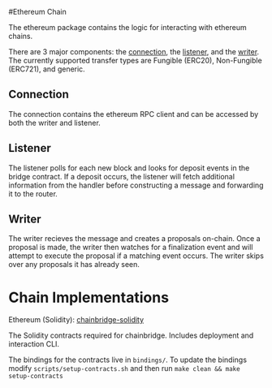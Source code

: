 #Ethereum Chain

The ethereum package contains the logic for interacting with ethereum chains.

There are 3 major components: the [connection](https://github.com/ChainSafe/ChainBridge/blob/master/connections/ethereum/connection.go), the [listener](https://github.com/ChainSafe/ChainBridge/blob/master/chains/ethereum/listener.go), and the [writer](https://github.com/ChainSafe/ChainBridge/blob/master/chains/ethereum/writer.go).
The currently supported transfer types are Fungible (ERC20), Non-Fungible (ERC721), and generic.

## Connection

The connection contains the ethereum RPC client and can be accessed by both the writer and listener.

## Listener

The listener polls for each new block and looks for deposit events in the bridge contract. If a deposit occurs, the listener will fetch additional information from the handler before constructing a message and forwarding it to the router.

## Writer

The writer recieves the message and creates a proposals on-chain. Once a proposal is made, the writer then watches for a finalization event and will attempt to execute the proposal if a matching event occurs. The writer skips over any proposals it has already seen.


# Chain Implementations
 Ethereum (Solidity): [chainbridge-solidity](https://github.com/ChainSafe/chainbridge-solidity) 

The Solidity contracts required for chainbridge. Includes deployment and interaction CLI.

The bindings for the contracts live in `bindings/`. To update the bindings modify `scripts/setup-contracts.sh` and then run `make clean && make setup-contracts`
